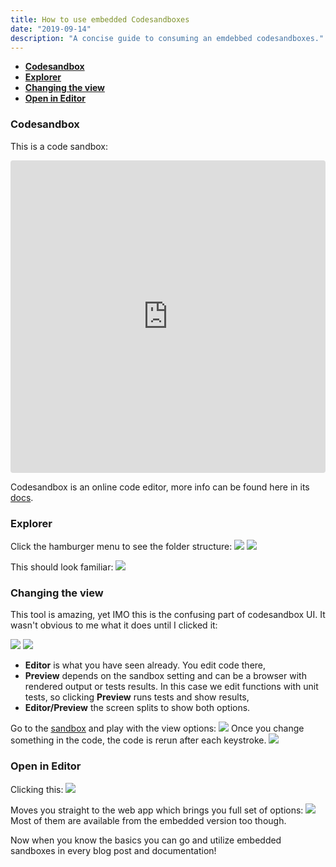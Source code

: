```yaml
---
title: How to use embedded Codesandboxes
date: "2019-09-14"
description: "A concise guide to consuming an emdebbed codesandboxes."
---
```


- **[Codesandbox](http://bwidlarz.com/codesandbox/#codesandbox)**
- **[Explorer](http://bwidlarz.com/codesandbox/#explorer)**
- **[Changing the view](http://bwidlarz.com/codesandbox/#changing-the-view)**
- **[Open in Editor](http://bwidlarz.com/codesandbox/#open-in-editor)**

### Codesandbox

This is a code sandbox:

<iframe 
    src="https://codesandbox.io/embed/github/Okelm/ramda-vs-vanilla-js/tree/master/?autoresize=1&fontsize=14&module=%2Fsrc%2Fmapping.js&moduleview=1&previewwindow=tests&view=editor" 
    title="ramda-vs-js" 
    allow="geolocation; microphone; camera; midi; vr; accelerometer; gyroscope; payment; ambient-light-sensor; encrypted-media; usb" 
    style="width:100%; height:500px; border:0; border-radius: 4px; overflow:hidden;" 
    sandbox="allow-modals allow-forms allow-popups allow-scripts allow-same-origin">
</iframe>

Codesandbox is an online code editor, more info can be found here in its [docs](https://codesandbox.io/docs/#what-is-codesandbox).
### Explorer

Click the hamburger menu to see the folder structure:
![](./hamburger.png)
![](./click.png)

This should look familiar:
![](./structure.png)

### Changing the view

This tool is amazing, yet IMO this is the confusing part of codesandbox UI. It wasn't obvious to me what it does until I clicked it:

![](./menuArrow.png)
![](./explain.png)
- **Editor** is what you have seen already. You edit code there,
- **Preview** depends on the sandbox setting and can be a browser with rendered output or tests results. In this case we edit functions with unit tests, so clicking **Preview** runs tests and show results,
- **Editor/Preview** the screen splits to show both options.

Go to the [sandbox](http://bwidlarz.com/link) and play with the view options: 
![](./changed.png)
Once you change something in the code, the code is rerun after each keystroke.
![](./split.png)

### Open in Editor

Clicking this:
![](./openEditor.png)

Moves you straight to the web app which brings you full set of options:
![](./editor.png)
Most of them are available from the embedded version too though.

Now when you know the basics you can go and utilize embedded sandboxes in every blog post and documentation!
